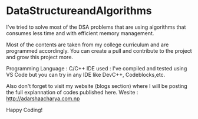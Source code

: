 # DataStructureandAlgorithms

I've tried to solve most of the DSA problems that are using algorithms that consumes less time and with efficient memory management.

Most of the contents are taken from my college curriculum and are programmed accordingly. You can create a pull and contribute to the project and grow this project more.

Programming Language : C/C++
IDE used : I've compiled and tested using VS Code but you can try in any IDE like DevC++, Codeblocks,etc.


Also don't forget to visit my website (blogs section)  where I will be posting the full explannation of codes published here.
Wesite : http://adarshaacharya.com.np

Happy Coding!